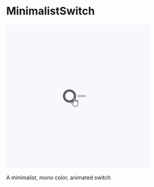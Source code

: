 # MinimalistSwitch

![Alt Text](https://github.com/GiacomoPignoni/flutter_ui_widgets/blob/main/gifs/minimalist_switch.gif)

A minimalist, mono color, animated switch
